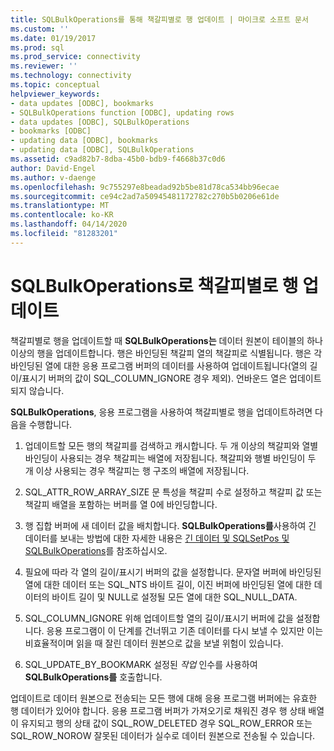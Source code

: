 ```yaml
---
title: SQLBulkOperations를 통해 책갈피별로 행 업데이트 | 마이크로 소프트 문서
ms.custom: ''
ms.date: 01/19/2017
ms.prod: sql
ms.prod_service: connectivity
ms.reviewer: ''
ms.technology: connectivity
ms.topic: conceptual
helpviewer_keywords:
- data updates [ODBC], bookmarks
- SQLBulkOperations function [ODBC], updating rows
- data updates [ODBC], SQLBulkOperations
- bookmarks [ODBC]
- updating data [ODBC], bookmarks
- updating data [ODBC], SQLBulkOperations
ms.assetid: c9ad82b7-8dba-45b0-bdb9-f4668b37c0d6
author: David-Engel
ms.author: v-daenge
ms.openlocfilehash: 9c755297e8beadad92b5be81d78ca534bb96ecae
ms.sourcegitcommit: ce94c2ad7a50945481172782c270b5b0206e61de
ms.translationtype: MT
ms.contentlocale: ko-KR
ms.lasthandoff: 04/14/2020
ms.locfileid: "81283201"
---
```

# <a name="updating-rows-by-bookmark-with-sqlbulkoperations"></a>SQLBulkOperations로 책갈피별로 행 업데이트
책갈피별로 행을 업데이트할 때 **SQLBulkOperations는** 데이터 원본이 테이블의 하나 이상의 행을 업데이트합니다. 행은 바인딩된 책갈피 열의 책갈피로 식별됩니다. 행은 각 바인딩된 열에 대한 응용 프로그램 버퍼의 데이터를 사용하여 업데이트됩니다(열의 길이/표시기 버퍼의 값이 SQL_COLUMN_IGNORE 경우 제외). 언바운드 열은 업데이트되지 않습니다.  
  
 **SQLBulkOperations**, 응용 프로그램을 사용하여 책갈피별로 행을 업데이트하려면 다음을 수행합니다.  
  
1.  업데이트할 모든 행의 책갈피를 검색하고 캐시합니다. 두 개 이상의 책갈피와 열별 바인딩이 사용되는 경우 책갈피는 배열에 저장됩니다. 책갈피와 행별 바인딩이 두 개 이상 사용되는 경우 책갈피는 행 구조의 배열에 저장됩니다.  
  
2.  SQL_ATTR_ROW_ARRAY_SIZE 문 특성을 책갈피 수로 설정하고 책갈피 값 또는 책갈피 배열을 포함하는 버퍼를 열 0에 바인딩합니다.  
  
3.  행 집합 버퍼에 새 데이터 값을 배치합니다. **SQLBulkOperations를**사용하여 긴 데이터를 보내는 방법에 대한 자세한 내용은 [긴 데이터 및 SQLSetPos 및 SQLBulkOperations](../../../odbc/reference/develop-app/long-data-and-sqlsetpos-and-sqlbulkoperations.md)를 참조하십시오.  
  
4.  필요에 따라 각 열의 길이/표시기 버퍼의 값을 설정합니다. 문자열 버퍼에 바인딩된 열에 대한 데이터 또는 SQL_NTS 바이트 길이, 이진 버퍼에 바인딩된 열에 대한 데이터의 바이트 길이 및 NULL로 설정될 모든 열에 대한 SQL_NULL_DATA.  
  
5.  SQL_COLUMN_IGNORE 위해 업데이트할 열의 길이/표시기 버퍼에 값을 설정합니다. 응용 프로그램이 이 단계를 건너뛰고 기존 데이터를 다시 보낼 수 있지만 이는 비효율적이며 읽을 때 잘린 데이터 원본으로 값을 보낼 위험이 있습니다.  
  
6.  SQL_UPDATE_BY_BOOKMARK 설정된 *작업* 인수를 사용하여 **SQLBulkOperations를** 호출합니다.  
  
 업데이트로 데이터 원본으로 전송되는 모든 행에 대해 응용 프로그램 버퍼에는 유효한 행 데이터가 있어야 합니다. 응용 프로그램 버퍼가 가져오기로 채워진 경우 행 상태 배열이 유지되고 행의 상태 값이 SQL_ROW_DELETED 경우 SQL_ROW_ERROR 또는 SQL_ROW_NOROW 잘못된 데이터가 실수로 데이터 원본으로 전송될 수 있습니다.

